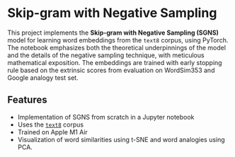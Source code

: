# Skip-gram with Negative Sampling

This project implements the **Skip-gram with Negative Sampling (SGNS)** model for learning word embeddings from the `text8` corpus, using PyTorch. The notebook emphasizes both the theoretical underpinnings of the model and the details of the negative sampling technique, with meticulous mathematical exposition. The embeddings are trained with early stopping rule based on the extrinsic scores from evaluation on WordSim353 and Google analogy test set. 

## Features

- Implementation of SGNS from scratch in a Jupyter notebook
- Uses the [`text8`](http://mattmahoney.net/dc/text8.zip) corpus
- Trained on Apple M1 Air
- Visualization of word similarities using t-SNE and word analogies using PCA.
